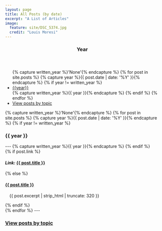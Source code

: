 ```yaml
---
layout: page
title: All Posts (by date)
excerpt: "A List of Articles"
image:
  feature: site/DSC_5374.jpg
  credit: "Louis Moresi"
---
```


<section id="table-of-contents" class="toc">
<header>
  <h3>Year</h3>
</header>
<div id="drawer" >
<ul id="markdown-toc">
{% capture written_year %}'None'{% endcapture %}
{% for post in site.posts %}
  {% capture year %}{{ post.date | date: '%Y' }}{% endcapture %}
  {% if year != written_year %}
    <li> <a href="#{{ year }}"> {{year}} </a> </li>
    {% capture written_year %}{{ year }}{% endcapture %}
  {% endif %}
  {% endfor %}
<li> <a href="{{ site.url }}/pages/ListOfPosts/ByCategory.html"> View posts by topic </a> </li>
</ul>
</div>
</section> <!-- /#table-of-contents -->

{% capture written_year %}'None'{% endcapture %}
{% for post in site.posts %}
{% capture year %}{{ post.date | date: '%Y' }}{% endcapture %}
{% if year != written_year %}
<h3 id="{{year}}">{{ year }}</h3>
---
{% capture written_year %}{{ year }}{% endcapture %}
{% endif %}
<article>
 {% if post.link %}
      <h4 class="link-post"><i>Link: </i><a href="{{ site.url }}{{ post.url }}" title="{{ post.title }}">{{ post.title }}</a>
      <a href="{{ post.link }}" target="_blank" title="{{ post.title }}"><i class="fa fa-link"></i></a></h4>
{% else %}
      <h4><a href="{{ site.url }}{{ post.url }}" title="{{ post.title }}">{{ post.title }}</a></h4>
      <p style="margin-left:1em;">{{ post.excerpt | strip_html | truncate: 320 }}</p>
{% endif %}
</article>
{% endfor %}
---

<h3> <a href="{{ site.url }}/pages/ListOfPosts/ByCategory.html"> View posts by topic </a> </h3>
